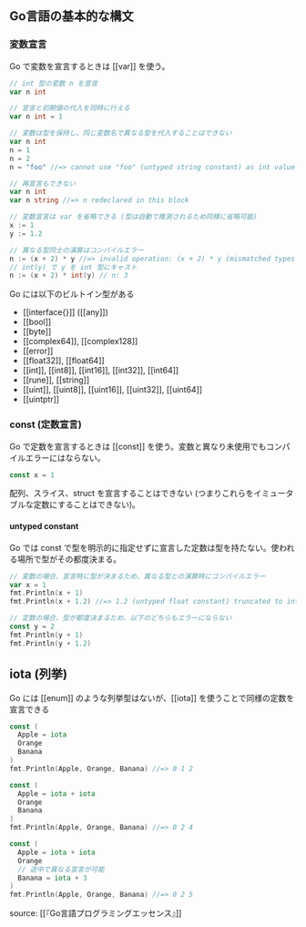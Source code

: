 ## Go言語の基本的な構文

### 変数宣言
Go で変数を宣言するときは [[var]] を使う。
```go
// int 型の変数 n を宣言
var n int

// 宣言と初期値の代入を同時に行える
var n int = 1

// 変数は型を保持し、同じ変数名で異なる型を代入することはできない
var n int
n = 1
n = 2
n = "foo" //=> cannot use "foo" (untyped string constant) as int value in assignment

// 再宣言もできない
var n int
var n string //=> n redeclared in this block

// 変数宣言は var を省略できる (型は自動で推測されるため同様に省略可能)
x := 1
y := 1.2

// 異なる型同士の演算はコンパイルエラー
n := (x + 2) * y //=> invalid operation: (x + 2) * y (mismatched types int and float64)
// int(y) で y を int 型にキャスト
n := (x + 2) * int(y) // n: 3
```

Go には以下のビルトイン型がある
- [[interface{}]] ([[any]])
- [[bool]]
- [[byte]]
- [[complex64]], [[complex128]]
- [[error]]
- [[float32]], [[float64]]
- [[int]], [[int8]], [[int16]], [[int32]], [[int64]]
- [[rune]], [[string]]
- [[uint]], [[uint8]], [[uint16]], [[uint32]], [[uint64]]
- [[uintptr]]

### const (定数宣言)
Go で定数を宣言するときは [[const]] を使う。変数と異なり未使用でもコンパイルエラーにはならない。
```go
const x = 1
```
配列、スライス、struct を宣言することはできない (つまりこれらをイミュータブルな定数にすることはできない)。

#### untyped constant
Go では const で型を明示的に指定せずに宣言した定数は型を持たない。使われる場所で型がその都度決まる。
```go
// 変数の場合、宣言時に型が決まるため、異なる型との演算時にコンパイルエラー
var x = 1
fmt.Println(x + 1)
fmt.Println(x + 1.2) //=> 1.2 (untyped float constant) truncated to int

// 定数の場合、型が都度決まるため、以下のどちらもエラーにならない
const y = 2
fmt.Println(y + 1)
fmt.Println(y + 1.2)
```

## iota (列挙)
Go には [[enum]] のような列挙型はないが、[[iota]] を使うことで同様の定数を宣言できる
```go
const (
  Apple = iota
  Orange
  Banana
)
fmt.Println(Apple, Orange, Banana) //=> 0 1 2
```
```go
const (
  Apple = iota + iota
  Orange
  Banana
)
fmt.Println(Apple, Orange, Banana) //=> 0 2 4
```
```go
const (
  Apple = iota + iota
  Orange
  // 途中で異なる宣言が可能
  Banana = iota + 3
)
fmt.Println(Apple, Orange, Banana) //=> 0 2 5
```

source: [[『Go言語プログラミングエッセンス』]]
